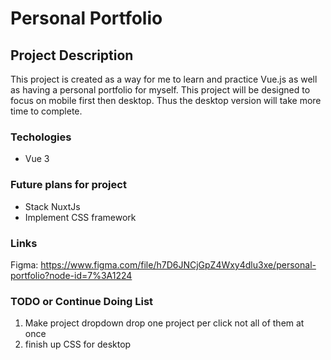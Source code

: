 # Personal Portfolio

## Project Description
This project is created as a way for me to learn and practice Vue.js as well as having a personal portfolio for myself. This project will be designed to focus on mobile first then desktop. Thus the desktop version will take more time to complete.

### Techologies
<ul>
    <li>Vue 3</li>
</ul>

### Future plans for project
<ul>
    <li>Stack NuxtJs</li>
    <li>Implement CSS framework</li>
</ul>


### Links
Figma: https://www.figma.com/file/h7D6JNCjGpZ4Wxy4dlu3xe/personal-portfolio?node-id=7%3A1224

### TODO or Continue Doing List
<ol>
    <li>
        Make project dropdown drop one project per click not all of them at once
    </li>
    <li>
        finish up CSS for desktop
    </li>
</ol>

